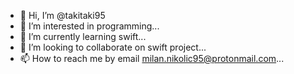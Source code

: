 - 👋 Hi, I’m @takitaki95
- 👀 I’m interested in programming...
- 🌱 I’m currently learning swift...
- 💞️ I’m looking to collaborate on swift project...
- 📫 How to reach me by email milan.nikolic95@protonmail.com...

<!---
takitaki95/takitaki95 is a ✨ special ✨ repository because its `README.md` (this file) appears on your GitHub profile.
You can click the Preview link to take a look at your changes.
--->
